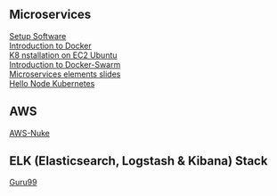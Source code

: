 
## Microservices
[Setup Software](/setup-microservices.txt)<br>
[Introduction to Docker](/Intro_to_Docker.txt)<br>
[K8 nstallation on EC2 Ubuntu](/K8-Installation-EC2-Ubuntu.txt)<br>
[Introduction to Docker-Swarm](/Docker-Swarm.txt)<br>
[Microservices elements slides](/microservices-elements-slides.pdf)<br>
[Hello Node Kubernetes](/Hello_Node_Kubernetes.txt)<br>


## AWS
[AWS-Nuke](https://github.com/rebuy-de/aws-nuke)<br>


## ELK (Elasticsearch, Logstash & Kibana) Stack
[Guru99](https://www.guru99.com/elk-stack-tutorial.html)<b>
